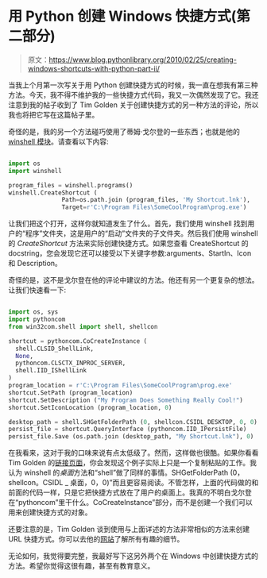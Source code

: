 # 用 Python 创建 Windows 快捷方式(第二部分)

> 原文：<https://www.blog.pythonlibrary.org/2010/02/25/creating-windows-shortcuts-with-python-part-ii/>

当我上个月第一次写关于用 Python 创建快捷方式的时候，我一直在想我有第三种方法。今天，我不得不维护我的一些快捷方式代码，我又一次偶然发现了它。我还注意到我的帖子收到了 Tim Golden 关于创建快捷方式的另一种方法的评论，所以我也将把它写在这篇帖子里。

奇怪的是，我的另一个方法碰巧使用了蒂姆·戈尔登的一些东西；也就是他的 [winshell 模块](http://timgolden.me.uk/python/winshell.html)。请查看以下内容:

```py

import os
import winshell

program_files = winshell.programs()
winshell.CreateShortcut (
               Path=os.path.join (program_files, 'My Shortcut.lnk'),
               Target=r'C:\Program Files\SomeCoolProgram\prog.exe')

```

让我们把这个打开，这样你就知道发生了什么。首先，我们使用 winshell 找到用户的“程序”文件夹，这是用户的“启动”文件夹的子文件夹。然后我们使用 winshell 的 *CreateShortcut* 方法来实际创建快捷方式。如果您查看 CreateShortcut 的 docstring，您会发现它还可以接受以下关键字参数:arguments、StartIn、Icon 和 Description。

奇怪的是，这不是戈尔登在他的评论中建议的方法。他还有另一个更复杂的想法。让我们快速看一下:

```py

import os, sys
import pythoncom
from win32com.shell import shell, shellcon

shortcut = pythoncom.CoCreateInstance (
  shell.CLSID_ShellLink,
  None,
  pythoncom.CLSCTX_INPROC_SERVER,
  shell.IID_IShellLink
)
program_location = r'C:\Program Files\SomeCoolProgram\prog.exe'
shortcut.SetPath (program_location)
shortcut.SetDescription ("My Program Does Something Really Cool!")
shortcut.SetIconLocation (program_location, 0)

desktop_path = shell.SHGetFolderPath (0, shellcon.CSIDL_DESKTOP, 0, 0)
persist_file = shortcut.QueryInterface (pythoncom.IID_IPersistFile)
persist_file.Save (os.path.join (desktop_path, "My Shortcut.lnk"), 0)

```

在我看来，这对于我的口味来说有点太低级了。然而，这样做也很酷。如果你看看 Tim Golden 的[链接页面](http://timgolden.me.uk/python/win32_how_do_i/create-a-shortcut.html)，你会发现这个例子实际上只是一个复制粘贴的工作。我认为 winshell 的*桌面*方法和“shell”做了同样的事情。SHGetFolderPath (0，shellcon。CSIDL _ 桌面，0，0)”而且更容易阅读。不管怎样，上面的代码做的和前面的代码一样，只是它把快捷方式放在了用户的桌面上。我真的不明白戈尔登在“pythoncom”里干什么。CoCreateInstance”部分，而不是创建一个我们可以用来创建快捷方式的对象。

还要注意的是，Tim Golden 谈到使用与上面详述的方法非常相似的方法来创建 URL 快捷方式。你可以去他的[网站](http://timgolden.me.uk/python/win32_how_do_i/create-a-url-shortcut.html)了解所有有趣的细节。

无论如何，我觉得要完整，我最好写下这另外两个在 Windows 中创建快捷方式的方法。希望你觉得这很有趣，甚至有教育意义。